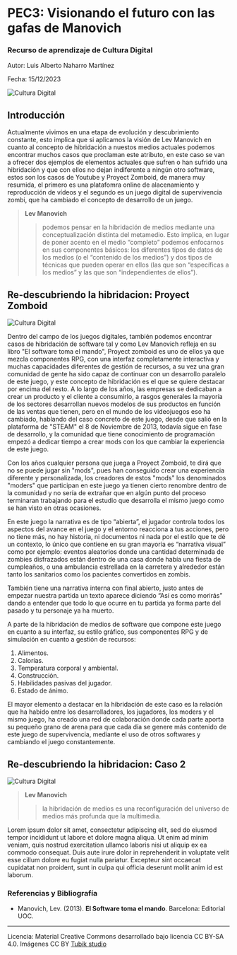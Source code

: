 # PEC3: Visionando el futuro con las gafas de Manovich 

### Recurso de aprendizaje de Cultura Digital 


Autor: Luis Alberto Naharro Martínez


Fecha: 15/12/2023

![Cultura Digital](https://cdn.computerhoy.com/sites/navi.axelspringer.es/public/media/image/2018/05/gafas-vr-realidad-virtual-extendida-qualcomm-snapdragon-xr1.jpg) 



## Introducción

Actualmente vivimos en una etapa de evolución y descubrimiento constante, esto implica que si aplicamos la visión de Lev Manovich en cuanto al concepto de hibridación a nuestos medios actuales 
podemos encontrar muchos casos que proclaman este atributo, en este caso se van a ofrecer dos ejemplos de elementos actuales que sufren o han sufrido una hibridación y que con ellos no dejan indiferente a ningún otro software, 
estos son los casos de Youtube y Proyect Zomboid, de manera muy resumida, el primero es una platafomra online de alacenamiento y reproducción de vídeos y el segundo es un juego digital de supervivencia zombi, que ha cambiado el concepto de desarrollo de un juego.

>**Lev Manovich**
>>podemos pensar en la hibridación de medios mediante una 
conceptualización distinta del metamedio. Esto implica, en lugar de poner acento en el 
medio “completo” podemos enfocarnos en sus componentes básicos: los diferentes tipos 
de datos de los medios (o el “contenido de los medios”) y dos tipos de técnicas que 
pueden operar en ellos (las que son “específicas a los medios” y las que son 
“independientes de ellos”).


## Re-descubriendo la hibridacion: Proyect Zomboid
![Cultura Digital](https://imgmedia.libero.pe/652x359/libero/original/2022/01/04/61d4b2f02194f83cd63df42d.webp) 

Dentro del campo de los juegos digitales, también podemos encontrar casos de hibridación de software tal y como Lev Manovich refleja en su libro "El software toma el mando", Proyect zomboid es uno de ellos ya que mezcla componentes RPG, con una interfaz completamente interactiva y muchas capacidades diferentes de gestión de recursos, a su vez una gran comunidad de gente ha sido capaz de continuar con un desarrollo paralelo de este juego, y este concepto de hibridación es el que se quiere destacar por encima del resto.
A lo largo de los años, las empresas se dedicaban a crear un producto y el cliente a consumirlo, a rasgos generales la mayoría de los sectores desarrollan nuevos modelos de sus productos en función de las ventas que tienen, pero en el mundo de los videojuegos eso ha cambiado, hablando del caso concreto de este juego, desde que salió en la plataforma de "STEAM" el 8 de Noviembre de 2013, todavía sigue en fase de desarrollo, y la comunidad que tiene conocimiento de programación empezó a dedicar tiempo a crear mods con los que cambiar la experiencia de este juego.

Con los años cualquier persona que juega a Proyect Zomboid, te dirá que no se puede jugar sin "mods", pues han conseguido crear una experiencia diferente y personalizada, los creadores de estos "mods" los denominados "moders" que participan en este juego ya tienen cierto renombre dentro de la comunidad y no sería de extrañar que en algún punto del proceso terminaran trabajando para el estudio que desarrolla el mismo juego como se han visto en otras ocasiones.

En este juego la narrativa es de tipo “abierta”, el jugador controla todos los aspectos del avance en el juego y el entorno reacciona a tus acciones, pero no tiene más, no hay historia, ni documentos ni nada por el estilo que te dé un contexto, lo único que contiene en su gran mayoría es “narrativa visual” como por ejemplo: eventos aleatorios donde una cantidad determinada de zombies disfrazados están dentro de una casa donde había una fiesta de cumpleaños, o una ambulancia estrellada en la carretera y alrededor están tanto los sanitarios como los pacientes convertidos en zombis.

También tiene una narrativa interna con final abierto, justo antes de empezar nuestra partida un texto aparece diciendo “Así es como morirás” dando a entender que todo lo que ocurre en tu partida ya forma parte del pasado y tu personaje ya ha muerto.

A parte de la hibridación de medios de software que compone este juego en cuanto a su interfaz, su estilo gráfico, sus componentes RPG y de simulación en cuanto a gestión de recursos:

 1. Alimentos.
 2. Calorías.
 3. Temperatura corporal y ambiental.
 4. Construcción.
 5. Habilidades pasivas del jugador.
 6. Estado de ánimo.



El mayor elemento a destacar en la hibridación de este caso es la relación que ha habido entre los desarrolladores, los jugadores, los moders y el mismo juego, ha creado una red de colaboración  donde cada parte aporta su pequeño grano de arena para que cada día se genere más contenido de este juego de supervivencia, mediante el uso de otros softwares y cambiando el juego constantemente.



## Re-descubriendo la hibridacion: Caso 2
![Cultura Digital](https://fs-prod-cdn.nintendo-europe.com/media/images/10_share_images/games_15/nintendo_switch_download_software_1/H2x1_NSwitchDS_YouTube_image1280w.jpg) 

>**Lev Manovich**
>>la hibridación de medios es una reconfiguración del universo de 
medios más profunda que la multimedia.

Lorem ipsum dolor sit amet, consectetur adipiscing elit, sed do eiusmod tempor incididunt ut labore et dolore magna aliqua. Ut enim ad minim veniam, quis nostrud exercitation ullamco laboris nisi ut aliquip ex ea commodo consequat. Duis aute irure dolor in reprehenderit in voluptate velit esse cillum dolore eu fugiat nulla pariatur. Excepteur sint occaecat cupidatat non proident, sunt in culpa qui officia deserunt mollit anim id est laborum.


### Referencias y Bibliografía

* Manovich, Lev. (2013). **El Software toma el mando**. Barcelona: Editorial UOC. 


----

Licencia: Material Creative Commons desarrollado bajo licencia CC BY-SA 4.0. Imágenes CC BY [Tubik studio](https://blog.tubikstudio.com/how-to-create-original-flat-illustrations-designers-tips/) 
